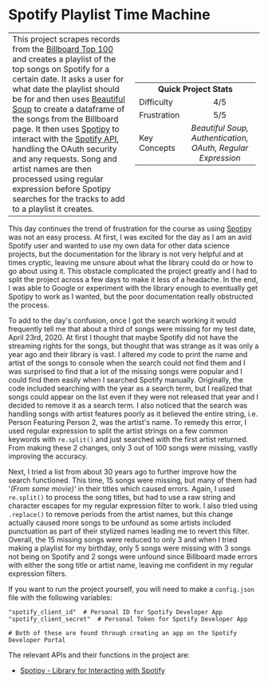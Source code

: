 # Spotify Playlist Time Machine

<table border='0'>
<tr>
  <td>
  This project scrapes records from the <a href='https://www.billboard.com/charts/hot-100'>Billboard Top 100</a> and creates a playlist of the top songs on Spotify for a certain date. It asks a user for what date the playlist should be for and then uses <a href='https://www.crummy.com/software/BeautifulSoup/bs4/doc/'>Beautiful Soup</a> to create a dataframe of the songs from the Billboard page. It then uses <a href='https://spotipy.readthedocs.io/en/latest/'>Spotipy</a> to interact with the <a href='https://developer.spotify.com/documentation/web-api/'>Spotify API</a>, handling the OAuth security and any requests. Song and artist names are then processed using regular expression before Spotipy searches for the tracks to add to a playlist it creates.
  </td>
  <td>
    <div>
      <table>
        <tr>
          <td align='center' colspan="2"><strong>Quick Project Stats</strong></td>
        </tr>
        <tr>
          <td>Difficulty</td>
          <td align='center'>4/5</td>
        </tr>
        <tr>
          <td>Frustration</td>
          <td align='center'>5/5</td>
        </tr>
        <tr>
          <td>Key Concepts</td>
          <td align='center'><em>Beautiful Soup, Authentication, OAuth, Regular Expression</em></td>
        </tr>
      </table>
    </div>
  </td>
</tr>
</table>

This day continues the trend of frustration for the course as using <a href='https://spotipy.readthedocs.io/en/latest/'>Spotipy</a> was not an easy process. At first, I was excited for the day as I am an avid Spotify user and wanted to use my own data for other data science projects, but the documentation for the library is not very helpful and at times cryptic, leaving me unsure about what the library could do or how to go about using it. This obstacle complicated the project greatly and I had to split the project across a few days to make it less of a headache. In the end, I was able to Google or experiment with the library enough to eventually get Spotipy to work as I wanted, but the poor documentation really obstructed the process.

To add to the day's confusion, once I got the search working it would frequently tell me that about a third of songs were missing for my test date, April 23rd, 2020. At first I thought that maybe Spotify did not have the streaming rights for the songs, but thought that was strange as it was only a year ago and their library is vast. I altered my code to print the name and artist of the songs to console when the search could not find them and I was surprised to find that a lot of the missing songs were popular and I could find them easily when I searched Spotify manually. Originally, the code included searching with the year as a search term, but I realized that songs could appear on the list even if they were not released that year and I decided to remove it as a search term. I also noticed that the search was handling songs with artist features poorly as it believed the entire string, i.e. Person Featuring Person 2, was the artist's name. To remedy this error, I used regular expression to split the artist strings on a few common keywords with `re.split()` and just searched with the first artist returned. From making these 2 changes, only 3 out of 100 songs were missing, vastly improving the accuracy.

Next, I tried a list from about 30 years ago to further improve how the search functioned. This time, 15 songs were missing, but many of them had '<em>(From some movie)'</em> in their titles which caused errors. Again, I used `re.split()` to process the song titles, but had to use a raw string and character escapes for my regular expression filter to work. I also tried using `.replace()` to remove periods from the artist names, but this change actually caused more songs to be unfound as some artists included punctuation as part of their stylized names leading me to revert this filter. Overall, the 15 missing songs were reduced to only 3 and when I tried making a playlist for my birthday, only 5 songs were missing with 3 songs not being on Spotify and 2 songs were unfound since Billboard made errors with either the song title or artist name, leaving me confident in my regular expression filters.

If you want to run the project yourself, you will need to make a `config.json` file with the following variables:

    "spotify_client_id"  # Personal ID for Spotify Developer App
    "spotify_client_secret"  # Personal Token for Spotify Developer App

    # Both of these are found through creating an app on the Spotify Developer Portal

The relevant APIs and their functions in the project are:
- [Spotipy - Library for Interacting with Spotify](https://spotipy.readthedocs.io/en/latest/)
